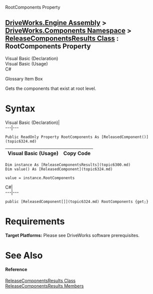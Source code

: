 RootComponents Property   
  
[DriveWorks.Engine Assembly](topic2156.md) > [DriveWorks.Components Namespace](topic6089.md) > [ReleaseComponentsResults Class](topic6300.md) : RootComponents Property  
---  
  
Visual Basic (Declaration)    
Visual Basic (Usage)    
C# 

Glossary Item Box

Gets the components that exist at root level. 

# Syntax

Visual Basic (Declaration)|   
---|---  
      
    
    Public ReadOnly Property RootComponents As [ReleasedComponent()](topic6324.md)  
  
Visual Basic (Usage)| Copy Code  
---|---  
      
    
    Dim instance As [ReleaseComponentsResults](topic6300.md)
    Dim value() As [ReleasedComponent](topic6324.md)
     
    value = instance.RootComponents  
  
C#|   
---|---  
      
    
    public [ReleasedComponent[]](topic6324.md) RootComponents {get;}  
  
# Requirements

**Target Platforms:** Please see DriveWorks software prerequisites.

# See Also

#### Reference

[ReleaseComponentsResults Class](topic6300.md)   
[ReleaseComponentsResults Members](topic6301.md)


